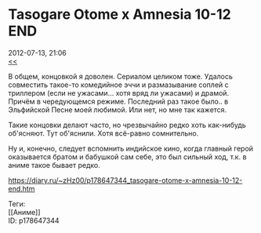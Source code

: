 Tasogare Otome x Amnesia 10-12 END
===================================

   
 2012-07-13, 21:06   
   [<<](Tasogare%20Otomo%20x%20Amnesia%2007-09)    
   
 В общем, концовкой я доволен. Сериалом целиком тоже. Удалось совместить такое-то комедийное эччи и размазывание соплей с триллером (если не ужасами... хотя вряд ли ужасами) и драмой. Причём в чередующемся режиме. Последний раз такое было.. в Эльфийской Песне моей любимой. Или нет, но мне так кажется.   
   
 Такие концовки делают часто, но чрезвычайно редко хоть как-нибудь об'ясняют. Тут об'яснили. Хотя всё-равно сомнительно.   
   
 Ну и, конечно, следует вспомнить индийское кино, когда главный герой оказывается братом и бабушкой сам себе, это был сильный ход, т.к. в аниме такое бывает редко.   
    
 <https://diary.ru/~zHz00/p178647344_tasogare-otome-x-amnesia-10-12-end.htm>   
   
 Теги:   
 [[Аниме]]   
 ID: p178647344